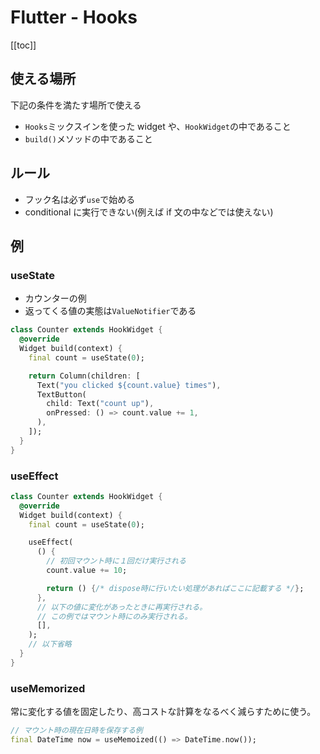 # Flutter - Hooks

[[toc]]

## 使える場所

下記の条件を満たす場所で使える

- `Hooks`ミックスインを使った widget や、`HookWidget`の中であること
- `build()`メソッドの中であること

## ルール

- フック名は必ず`use`で始める
- conditional に実行できない(例えば if 文の中などでは使えない)

## 例

### useState

- カウンターの例
- 返ってくる値の実態は`ValueNotifier`である

```dart
class Counter extends HookWidget {
  @override
  Widget build(context) {
    final count = useState(0);

    return Column(children: [
      Text("you clicked ${count.value} times"),
      TextButton(
        child: Text("count up"),
        onPressed: () => count.value += 1,
      ),
    ]);
  }
}
```

### useEffect

```dart
class Counter extends HookWidget {
  @override
  Widget build(context) {
    final count = useState(0);

    useEffect(
      () {
        // 初回マウント時に１回だけ実行される
        count.value += 10;

        return () {/* dispose時に行いたい処理があればここに記載する */};
      },
      // 以下の値に変化があったときに再実行される。
      // この例ではマウント時にのみ実行される。
      [],
    );
    // 以下省略
  }
}
```

### useMemorized

常に変化する値を固定したり、高コストな計算をなるべく減らすために使う。

```dart
// マウント時の現在日時を保存する例
final DateTime now = useMemoized(() => DateTime.now());
```
